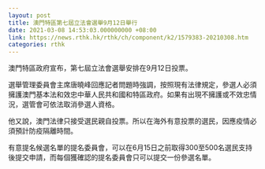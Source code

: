 ```yaml
---
layout: post
title: 澳門特區第七屆立法會選舉9月12日舉行
date: 2021-03-08 14:53:03.000000000 +08:00
link: https://news.rthk.hk/rthk/ch/component/k2/1579383-20210308.htm
categories: rthk
---
```


澳門特區政府宣布，第七屆立法會選舉安排在9月12日投票。

選舉管理委員會主席唐曉峰回應記者問題時強調，按照現有法律規定，參選人必須擁護澳門基本法和效忠中華人民共和國和特區政府。如果有出現不擁護或不效忠情況，選管會可依法取消參選人資格。

他又說，澳門法律只接受選民親自投票。所以在海外有意投票的選民，因應疫情必須預計防疫隔離時間。

有意提名候選名單的提名委員會，可以在6月15日之前取得300至500名選民支持後提交申請，而每個獲確認的提名委員會只可以提交一份參選名單。
